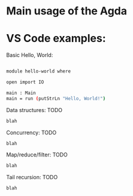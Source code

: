# Main usage of the Agda
# VS Code examples:

Basic Hello, World:
```bash

module hello-world where

open import IO

main : Main
main = run (putStrLn "Hello, World!")
```

Data structures: TODO
```bash
blah
```
Concurrency: TODO
```bash
blah
```
Map/reduce/filter: TODO
```bash
blah
```
Tail recursion: TODO
```bash
blah
```